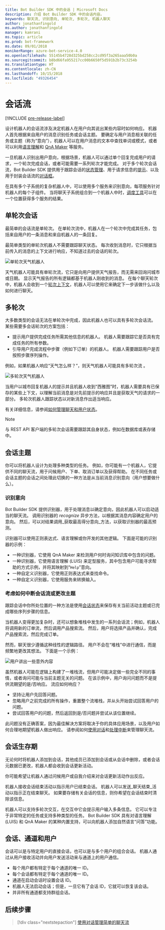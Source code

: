 ```yaml
---
title: Bot Builder SDK 中的会话 | Microsoft Docs
description: 介绍 Bot Builder SDK 中的会话内容。
keywords: 聊天流, 识别意向, 单轮次, 多轮次, 机器人聊天
author: jonathanfingold
ms.author: jonathanfingold
manager: kamrani
ms.topic: article
ms.prod: bot-framework
ms.date: 09/01/2018
monikerRange: azure-bot-service-4.0
ms.openlocfilehash: 55145b4728d325bd258cc2cd95f3a265aaa50b0a
ms.sourcegitcommit: b8bd66fa955217cc00b6650f5d591b2b73c3254b
ms.translationtype: HT
ms.contentlocale: zh-CN
ms.lasthandoff: 10/15/2018
ms.locfileid: "49326454"
---
```

# <a name="conversation-flow"></a>会话流
[!INCLUDE [pre-release-label](../includes/pre-release-label.md)]

设计机器人的会话流涉及决定机器人在用户向其说出某些内容时如何响应。 机器人首先根据来自用户的消息识别任务或会话主题。 要确定与用户消息相关联的任务或主题（称为“意向”），机器人可以在用户消息的文本中查找单词或模式，或者可以利用[语言理解](bot-builder-concept-luis.md)和 [QnA Maker](https://docs.microsoft.com/en-us/azure/cognitive-services/qnamaker/overview/overview) 等服务。

一旦机器人识别出用户意向，根据场景，机器人可以通过单个回复完成用户的请求，一个轮次完成会话，或者可能需要一系列轮次才能完成。 对于多个轮次会话流，Bot Builder SDK 提供用于跟踪会话的[状态管理](./bot-builder-howto-v4-state.md)、用于请求信息的[提示](bot-builder-prompts.md)、以及用于封装会话流的[对话框](bot-builder-dialog-manage-conversation-flow.md)。

在具有多个子系统的复杂机器人中，可以使用多个服务来识别意向，每项服务针对机器人的每个子组件。 当将聊天子系统组合到一个机器人中时，[调度工具](bot-builder-tutorial-dispatch.md)可以在一个位置获得多个服务的结果。

<!-- 
A conversation identifies a series of activities sent between a bot and a user on a specific channel and represents an interaction between one or more bots and either a _direct_ conversation with a specific user or a _group_ conversation with multiple users.
A bot communicates with a user on a channel by receiving activities from, and sending activities to the user.

- Each user has an ID that is unique per channel.
- Each conversation has an ID that is unique per channel.
- The channel sets the conversation ID when it starts the conversation.
- The bot cannot start a conversation; however, once it has a conversation ID, it can resume that conversation.
- Not all channels support group conversations.
-->

## <a name="single-turn-conversation"></a>单轮次会话

最简单的会话流是单轮次。 在单轮次流中，机器人在一个轮次中完成其任务，包括来自用户的一条消息和来自机器人的一条回复。

<!-- The following isn't always true, it's a generalization -->

最简单类型的单轮次机器人不需要跟踪聊天状态。 每次收到消息时，它只根据当前传入的消息的上下文进行响应，不知道过去的会话的轮次。

![单轮次天气机器人](./media/concept-conversation/weather-single-turn.png)

天气机器人可能具有单轮次流，它只是向用户提供天气报告，而无需来回询问城市或日期。 显示天气报告的所有逻辑都基于机器人刚收到的消息。 在每个聊天轮次中，机器人会收到一个[轮次上下文](bot-builder-concept-activity-processing.md#turn-context)，机器人可以使用它来确定下一步该做什么以及如何进行聊天。

## <a name="multiple-turns"></a>多轮次

大多数类型的会话无法在单轮次中完成，因此机器人也可以具有多轮次会话流。 某些需要多会话轮次的方案包括：

* 提示用户提供完成任务所需其他信息的机器人。 机器人需要跟踪它是否具有完成任务的所有参数。
* 引导用户完成流程中步骤（例如下订单）的机器人。 机器人需要跟踪用户是否按照步骤序列操作。

例如，如果机器人响应“天气怎么样？”，则天气机器人可能具有多轮次流 。

![多轮次天气机器人](./media/concept-conversation/weather-multi-turn.png)

当用户以城市回复机器人的提示并且机器人收到“西雅图”时，机器人需要具有已保存的某些上下文，以理解当前消息是对先前提示的响应并且是获取天气的请求的一部分。 多轮次机器人跟踪状态以对新消息作出适当响应。

有关详细信息，请参阅[如何管理聊天和用户状态](bot-builder-howto-v4-state.md)。

> [!NOTE]
> 与 REST API 客户端的多轮次会话需要跟踪其自身状态，例如在数据库或表存储中。

## <a name="conversation-topics"></a>会话主题

你可以将机器人设计为处理多种类型的任务。 例如，你可能有一个机器人，它提供不同的聊天流，用于问候用户、下单、取消订单以及获得帮助。 在不同任务或会话主题的会话之间处理此切换的一种方法是从当前消息识别意向（用户想要做什么）。

### <a name="recognize-intent"></a>识别意向

Bot Builder SDK 提供识别器，用于处理消息以确定意向，因此机器人可以启动适当的聊天流。 调用识别器的 _recognize_ 异步方法，以根据其消息内容确定用户的意向。 然后，可以对结果调用_获取最高得分意向_方法，以获取识别器的最高预测。

识别器可以使用正则表达式、语言理解或你开发的其他逻辑。 下面是可能的识别器的示例：

* 一种识别器，它使用 QnA Maker 来检测用户何时询问知识库中包含的问题。
* 一种识别器，它使用语言理解 (LUIS) 来定型服务，其中包含用户可能寻求帮助的方式示例，并将其映射到“`Help`”意向。
* 一种自定义识别器，它使用正则表达式来查找命令。
* 一种自定义识别器，它使用服务来转换输入。

### <a name="consider-how-to-interrupt-conversation-flow-or-change-topics"></a>考虑如何中断会话流或更改主题

跟踪会话中你所处位置的一种方法是使用[会话状态](bot-builder-howto-v4-state.md)来保存有关当前活动主题或已完成哪些序列步骤的信息。

当机器人变得更加复杂时，还可以想象堆栈中发生的一系列会话流；例如，机器人将调用新的订单流，然后调用产品搜索流。 然后，用户将选择产品并确认，完成产品搜索流，然后完成订单。

然而，聊天很少遵循这种线性的逻辑路径。 用户不会在“堆栈”中进行通信，而是频繁地更改其想法。 下面是一个示例：

![用户讲出一些意外内容](./media/concept-conversation/interruption.png)

虽然机器人可能在逻辑上构建了一堆栈流，但用户可能决定做一些完全不同的事情，或者询问可能与当前主题无关的问题。 在该示例中，用户询问问题而不是提供流期望的是/否响应。 流应如何响应？

* 坚持让用户先回答问题。
* 忽略用户之前完成的所有操作，重置整个流堆栈，并从头开始尝试回答用户的问题。
* 尝试回答用户的问题，然后返回到是/否问题并尝试从该位置继续。

此问题没有正确答案，因为最佳解决方案将取决于你的具体应用场景，以及用户如何合理地期望机器人做出响应。 请参阅如何[使用对话](bot-builder-dialog-manage-conversation-flow.md)和[处理中断](bot-builder-howto-handle-user-interrupt.md)来管理聊天流。

## <a name="conversation-lifetime"></a>会话生存期

<!-- Note: these activities are dependent on whether the channel actually sends them. Also, we should add links --> 无论何时将机器人添加到会话，其他成员已添加到会话或从会话中删除，或者会话元数据已更改，机器人都会收到会话更新活动。
你可能希望让机器人通过问候用户或自我介绍来对会话更新活动作出反应。

机器人接收会话结束活动以指示用户已结束会话。 机器人可以发送_聊天结束_活动以指示正在结束聊天。
如果要存储有关会话的信息，则你希望在会话结束时清除该信息。

<!--  Types of conversations -->

机器人可以支持多轮次交互，在交互中它会提示用户输入多条信息。 它可以专注于非常特定的任务或支持多种类型的任务。
Bot Builder SDK 具有对语言理解 (LUIS) 和 QnA Maker 的某种内置支持，可以向机器人添加自然语言“问答”功能。

## <a name="conversations-channels-and-users"></a>会话、通道和用户

会话可以是与特定用户的直接会话，也可以是与多个用户的组合会话。
机器人通过从用户接收活动并向用户发送活动来与通道上的用户通信。

* 每个用户都有特定于每个通道的唯一 ID。
* 每个会话都有特定于每个通道的唯一 ID。
* 通道在启动会话时设置会话 ID。
* 机器人无法启动会话；但是，一旦它有了会话 ID，它就可以恢复该会话。
* 并非所有通道都支持群组会话。

## <a name="next-steps"></a>后续步骤

> [!div class="nextstepaction"]
> [使用对话管理简单的聊天流](bot-builder-dialog-manage-conversation-flow.md)

<!-- In addition, your bot can send activities back to the user, either _proactively_, in response to internal logic, or _reactively_, in response to an activity from the user or channel.-->
<!--TODO: Link to messaging how tos.-->
